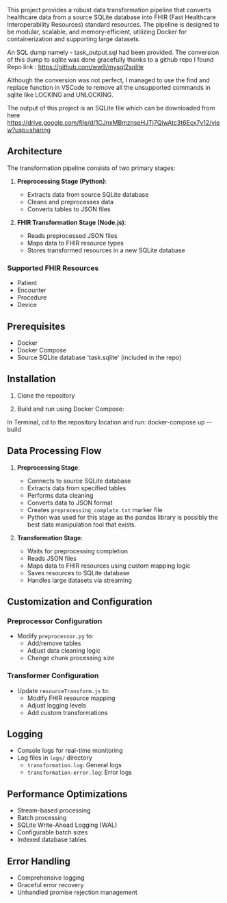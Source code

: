 This project provides a robust data transformation pipeline that converts healthcare data from a source SQLite database into FHIR (Fast Healthcare Interoperability Resources) standard resources. The pipeline is designed to be modular, scalable, and memory-efficient, utilizing Docker for containerization and supporting large datasets.

An SQL dump namely - task_output.sql had been provided. 
The conversion of this dump to sqlite was done gracefully thanks to a github repo I found
Repo link : https://github.com/ww9/mysql2sqlite

Although the conversion was not perfect, I managed to use the find and replace function in VSCode to remove all the unsupported commands in sqlite like LOCKING and UNLOCKING.


The output of this project is an SQLite file which can be downloaded from here https://drive.google.com/file/d/1CJnxMBmznseHJTj7QiwAtc3t6Ecx7v12/view?usp=sharing


## Architecture

The transformation pipeline consists of two primary stages:

1. **Preprocessing Stage (Python)**: 
   - Extracts data from source SQLite database
   - Cleans and preprocesses data
   - Converts tables to JSON files

2. **FHIR Transformation Stage (Node.js)**: 
   - Reads preprocessed JSON files
   - Maps data to FHIR resource types
   - Stores transformed resources in a new SQLite database

### Supported FHIR Resources
- Patient
- Encounter
- Procedure
- Device

## Prerequisites

- Docker
- Docker Compose
- Source SQLite database 'task.sqlite' (included in the repo)

## Installation

1. Clone the repository

3. Build and run using Docker Compose:

In Terminal, cd to the repository location and run:
docker-compose up --build


## Data Processing Flow

1. **Preprocessing Stage**:
   - Connects to source SQLite database
   - Extracts data from specified tables
   - Performs data cleaning
   - Converts data to JSON format
   - Creates `preprocessing_complete.txt` marker file
   - Python was used for this stage as the pandas library is possibly the best data manipulation tool that exists.

2. **Transformation Stage**:
   - Waits for preprocessing completion
   - Reads JSON files
   - Maps data to FHIR resources using custom mapping logic
   - Saves resources to SQLite database
   - Handles large datasets via streaming

## Customization and Configuration

### Preprocessor Configuration
- Modify `preprocessor.py` to:
  - Add/remove tables
  - Adjust data cleaning logic
  - Change chunk processing size

### Transformer Configuration
- Update `resourceTransform.js` to:
  - Modify FHIR resource mapping
  - Adjust logging levels
  - Add custom transformations

## Logging

- Console logs for real-time monitoring
- Log files in `logs/` directory
  - `transformation.log`: General logs
  - `transformation-error.log`: Error logs

## Performance Optimizations

- Stream-based processing
- Batch processing
- SQLite Write-Ahead Logging (WAL)
- Configurable batch sizes
- Indexed database tables

## Error Handling

- Comprehensive logging
- Graceful error recovery
- Unhandled promise rejection management
